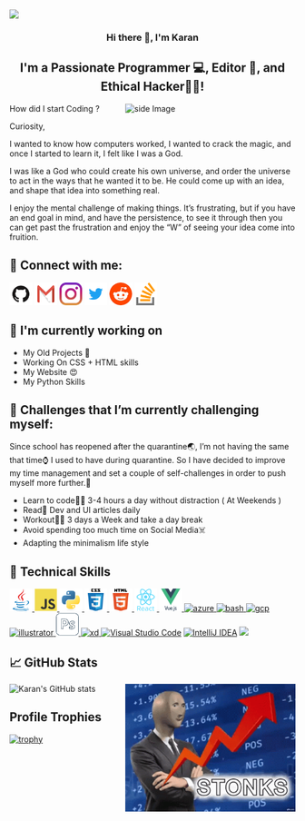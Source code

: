 <img align="center" width="400" src="https://hellofuture.orange.com/app/uploads/2021/04/home-HF_GA-1920x1080-CYBERSECU.gif">

<h3 align="center">
Hi there 👋, I'm Karan
</h3>

<h2 align="center">
I'm a Passionate Programmer 💻, Editor 📸, and Ethical Hacker🧑‍💻!
</h2> 


<img src="https://github.com/Network-Karan/Network-Karan/blob/main/Why%20are%20you%20coding.gif" alt="side Image" align="right" width="300" height="auto" />

How did I start Coding ?

Curiosity, 

I wanted to know how computers worked, I wanted to crack the magic, and once I started to learn it, I felt like I was a God.	

I was like a God who could create his own universe, and order the universe to act in the ways that he wanted it to be. He could come up with an idea, and shape that idea into something real.

I enjoy the mental challenge of making things. It’s frustrating, but if you have an end goal in mind, and have the persistence, to see it through then you can get past the frustration and enjoy the “W” of seeing your idea come into fruition.  


## 🤝 Connect with me:

<p align="left"> <a href="https://github.com/Network-Karan/" target="_blank"> <img src=https://github.com/Network-Karan/Network-Karan/blob/main/Logo_Modules/Github.png alt="Github logo" width="40" height="40"/></a> <a href="https://mail.google.com/mail/u/0/#inbox" target="_blank"> <img src=https://github.com/Network-Karan/Network-Karan/blob/main/Logo_Modules/Gmail.png alt="Gmail logo" width="40" height="40"/></a> <a href="https://www.instagram.com/_kxraaaan_/" target="_blank"> <img src=https://github.com/Network-Karan/Network-Karan/blob/main/Logo_Modules/Instagram.png alt="Instagram logo" width="40" height="40"/></a> <a href="https://twitter.com/Network_Karan" target="_blank"> <img src=Logo_Modules/Twitter.png alt="Twitter logo" width="40" height="40"/></a> <a href="https://www.reddit.com/user/oEsctasy/" target="_blank"> <img src=https://github.com/Network-Karan/Network-Karan/blob/main/Logo_Modules/Reddit.png alt="Github logo" width="40" height="40"/></a> <a href="https://stackoverflow.com/users/17293082/twisty" target="_blank"> <img src=https://github.com/Network-Karan/Network-Karan/blob/main/Logo_Modules/Stackoverflow.svg alt="Github logo" width="40" height="40"/></a>

## 🔭 I'm currently working on
* My Old Projects 💫
* Working On CSS + HTML skills
* My Website 😍
* My Python Skills

## 🌱 Challenges that I’m currently challenging myself: 
Since school has reopened after the quarantine:earth_asia:, I’m not having the same that time:watch: I used to have during quarantine. So I have decided to improve my time management and set a couple of self-challenges in order to push myself more further.:running:

* Learn to code:man_technologist: 3-4 hours a day without distraction ( At Weekends ) 
* Read:newspaper: Dev and UI articles daily 
* Workout:weight_lifting_man: 3 days a Week and take a day break 
* Avoid spending too much time on Social Media:skull_and_crossbones:
* Adapting the minimalism life style 

## 💼 Technical Skills

<p align="left"> <a href="https://www.java.com" target="_blank"> <img src="https://raw.githubusercontent.com/devicons/devicon/master/icons/java/java-original.svg" alt="java" width="40" height="40"/> </a> <a href="https://developer.mozilla.org/en-US/docs/Web/JavaScript" target="_blank"> <img src="https://raw.githubusercontent.com/devicons/devicon/master/icons/javascript/javascript-original.svg" alt="javascript" width="40" height="40"/> </a> <a href="https://www.python.org" target="_blank"> <img src="https://raw.githubusercontent.com/devicons/devicon/master/icons/python/python-original.svg" alt="python" width="40" height="40"/> </a> <a href="https://www.w3schools.com/css/" target="_blank"> <img src="https://raw.githubusercontent.com/devicons/devicon/master/icons/css3/css3-original-wordmark.svg" alt="css3" width="40" height="40"/> </a> <a href="https://www.w3.org/html/" target="_blank"> <img src="https://raw.githubusercontent.com/devicons/devicon/master/icons/html5/html5-original-wordmark.svg" alt="html5" width="40" height="40"/> </a> <a href="https://reactjs.org/" target="_blank"> <img src="https://raw.githubusercontent.com/devicons/devicon/master/icons/react/react-original-wordmark.svg" alt="react" width="40" height="40"/> </a> <a href="https://vuejs.org/" target="_blank"> <img src="https://raw.githubusercontent.com/devicons/devicon/master/icons/vuejs/vuejs-original-wordmark.svg" alt="vuejs" width="40" height="40"/> </a> <a href="https://azure.microsoft.com/en-in/" target="_blank"> <img src="https://www.vectorlogo.zone/logos/microsoft_azure/microsoft_azure-icon.svg" alt="azure" width="40" height="40"/> </a> <a href="https://www.gnu.org/software/bash/" target="_blank"> <img src="https://www.vectorlogo.zone/logos/gnu_bash/gnu_bash-icon.svg" alt="bash" width="40" height="40"/> </a> <a href="https://cloud.google.com" target="_blank"> <img src="https://www.vectorlogo.zone/logos/google_cloud/google_cloud-icon.svg" alt="gcp" width="40" height="40"/> </a> <a href="https://www.adobe.com/in/products/illustrator.html" target="_blank"> <img src="https://www.vectorlogo.zone/logos/adobe_illustrator/adobe_illustrator-icon.svg" alt="illustrator" width="40" height="40"/> </a> <a href="https://www.photoshop.com/en" target="_blank"> <img src="https://raw.githubusercontent.com/devicons/devicon/master/icons/photoshop/photoshop-line.svg" alt="photoshop" width="40" height="40"/> </a> <a href="https://www.adobe.com/products/xd.html" target="_blank"> <img src="https://cdn.worldvectorlogo.com/logos/adobe-xd.svg" alt="xd" width="40" height="40"/> </a> <a href = "https://code.visualstudio.com/"><img height="40" src="https://upload.wikimedia.org/wikipedia/commons/thumb/9/9a/Visual_Studio_Code_1.35_icon.svg/1200px-Visual_Studio_Code_1.35_icon.svg.png" alt="Visual Studio Code"></a> <a href = "https://www.jetbrains.com/idea/"><img height="40" src="https://upload.wikimedia.org/wikipedia/commons/thumb/9/9c/IntelliJ_IDEA_Icon.svg/96px-IntelliJ_IDEA_Icon.svg.png" alt="IntelliJ IDEA"></a>
<a href = "https://www.jetbrains.com/pycharm/"><img height="40" src="https://resources.jetbrains.com/storage/products/pycharm/img/meta/pycharm_logo_300x300.png"></a>

## 📈 GitHub Stats
 
<img src="https://github.com/Network-Karan/Network-Karan/blob/main/stonks-up-stongs.gif" alt="side Image" align="right" width="300" height="auto" />

![Karan's GitHub stats](https://github-readme-stats.vercel.app/api?username=Network-Karan&show_icons=true&theme=dark)

## Profile Trophies
[![trophy](https://github-profile-trophy.vercel.app/?username=Network-Karan)](https://github.com/ryo-ma/github-profile-trophy)





  
  
